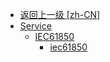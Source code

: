 - [返回上一级 [zh-CN]](zh-CN/)
- [Service](zh-CN/Service/)
  - [IEC61850](zh-CN/Service/IEC61850/)
    - [iec61850](zh-CN/Service/IEC61850/iec61850.md)
